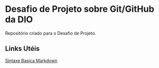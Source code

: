 # Desafio de Projeto sobre Git/GitHub da DIO
Repositório criado para o Desafio de Projeto. 

## Links Utéis
[Sintaxe Basica Markdown](https://www.markdownguide.org/basic-syntax/)
